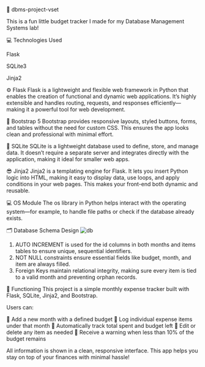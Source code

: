 🧾 dbms-project-vset

This is a fun little budget tracker I made for my Database Management Systems lab!

💻 Technologies Used

Flask

SQLite3

Jinja2

⚙️ Flask
Flask is a lightweight and flexible web framework in Python that enables the creation of functional and dynamic web applications. It’s highly extensible and handles routing, requests, and responses efficiently—making it a powerful tool for web development.

🎨 Bootstrap 5
Bootstrap provides responsive layouts, styled buttons, forms, and tables without the need for custom CSS. This ensures the app looks clean and professional with minimal effort.

🏪 SQLite
SQLite is a lightweight database used to define, store, and manage data. It doesn’t require a separate server and integrates directly with the application, making it ideal for smaller web apps.

😎 Jinja2
Jinja2 is a templating engine for Flask. It lets you insert Python logic into HTML, making it easy to display data, use loops, and apply conditions in your web pages. This makes your front-end both dynamic and reusable.

💻 OS Module
The os library in Python helps interact with the operating system—for example, to handle file paths or check if the database already exists.

🗂️ Database Schema Design
![db](https://github.com/user-attachments/assets/3dc4d3f8-b7fc-4ec4-bfe3-820f38f15215)

1. AUTO INCREMENT is used for the id columns in both months and items tables to ensure unique, sequential identifiers.
2. NOT NULL constraints ensure essential fields like budget, month, and item are always filled.
3. Foreign Keys maintain relational integrity, making sure every item is tied to a valid month and preventing orphan records.

🎉 Functioning
This project is a simple monthly expense tracker built with Flask, SQLite, Jinja2, and Bootstrap.

Users can:

🤑 Add a new month with a defined budget
🤑 Log individual expense items under that month
🤑 Automatically track total spent and budget left
🤑 Edit or delete any item as needed
🤑 Receive a warning when less than 10% of the budget remains

All information is shown in a clean, responsive interface. This app helps you stay on top of your finances with minimal hassle!
